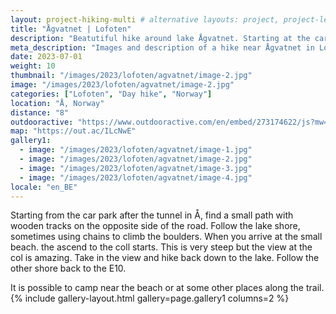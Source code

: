 ```yaml
---
layout: project-hiking-multi # alternative layouts: project, project-left, project-right, project-top
title: "Ågvatnet | Lofoten"
description: "Beatutiful hike around lake Ågvatnet. Starting at the car park / bus stop in Å. Along the lake and up to the ridge, which provides a 360 view with the ocean and a lake on both sides. Back via the other side of the lake."
meta_description: "Images and description of a hike near Ågvatnet in Lofoten, Norway."
date: 2023-07-01
weight: 10
thumbnail: "/images/2023/lofoten/agvatnet/image-2.jpg"
image: "/images/2023/lofoten/agvatnet/image-2.jpg"
categories: ["Lofoten", "Day hike", "Norway"]
location: "Å, Norway"
distance: "8"
outdooractive: "https://www.outdooractive.com/en/embed/273174622/js?mw=false&usr=4imcb1&key=USR-LKA30EGO-EMWGMIS4-4OSSTG7J"
map: "https://out.ac/ILcNwE"
gallery1:
  - image: "/images/2023/lofoten/agvatnet/image-1.jpg"
  - image: "/images/2023/lofoten/agvatnet/image-2.jpg"
  - image: "/images/2023/lofoten/agvatnet/image-3.jpg"
  - image: "/images/2023/lofoten/agvatnet/image-4.jpg"
locale: "en_BE"
---
```

Starting from the car park after the tunnel in Å, find a small path with wooden tracks on the opposite side of the road. Follow the lake shore, sometimes using chains to climb the boulders. When you arrive at the small beach. the ascend to the coll starts. This is very steep but the view at the col is amazing. Take in the view and hike back down to the lake. Follow the other shore back to the E10. 

It is possible to camp near the beach or at some other places along the trail.
{% include gallery-layout.html gallery=page.gallery1 columns=2 %}